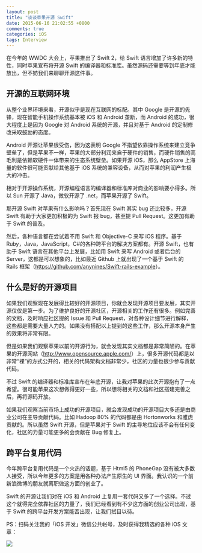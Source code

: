 ```yaml
---
layout: post
title: "谈谈苹果开源 Swift"
date: 2015-06-16 21:02:55 +0800
comments: true
categories: iOS
tags: Interview
---
```


在今年的 WWDC 大会上，苹果推出了 Swift 2，给 Swift 语言增加了许多新的特性，同时苹果宣布将开源 Swift 的编译器和标准库。虽然源码还需要等到年底才能放出，但不妨我们来聊聊开源这件事。

## 开源的互联网环境

从整个业界环境来看，开源似乎是现在互联网的标配。其中 Google 是开源的先锋，现在智能手机操作系统基本被 iOS 和 Android 垄断，而 Android 的成功，很大程度上是因为 Google 对 Android 系统的开源，并且对基于 Android 的定制修改采取鼓励的态度。

Android 开源让苹果很受伤，因为这表明 Google 不指望依靠操作系统来建立竞争壁垒了，但是苹果不一样，苹果的大部分利润来自于硬件的销售，而硬件销售的高毛利是依赖软硬件一体带来的生态系统壁垒。如果开源 iOS，那么 AppStore 上海量的软件很可能贡献给其他基于 iOS 系统的兼容设备，从而对苹果的利润产生极大的冲击。

相对于开源操作系统，开源编程语言的编译器和标准库对商业的影响要小得多。所以 Sun 开源了 Java，微软开源了 .net，而苹果开源了 Swift。

那开源 Swift 对苹果有什么影响吗？首先现在 Swift 其实 bug 还比较多，开源 Swift 有助于大家更加积极的为 Swift 报 bug，甚至提 Pull Request。这更加有助于 Swift 的普及。

然后，各种语言都在尝试着不用 Swift 和 Objective-C 来写 iOS 程序。基于 Ruby，Java，JavaScript，C#的各种跨平台的解决方案都有。开源 Swift，也有助于 Swift 语言在其他平台上发展，比如用 Swift 来写 Android 或者后台的 Server，这都是可以想象的，比如最近 Github 上就出现了一个基于 Swift 的 Rails 框架（<https://github.com/anynines/Swift-rails-example>）。

## 什么是好的开源项目

如果我们观察现在发展得比较好的开源项目，你就会发现开源项目要发展，其实开源仅仅是第一步。为了维护良好的开源社区，开源相关的工作还有很多。例如完善的文档，及时响应社区提的 Issue 和 Pull Request，对各种设计细节进行解释，这些都是需要大量人力的。如果没有搭配以上提到的这些工作，那么开源本身产生的效果将非常有限。

但是如果我们观察苹果以前的开源行为，就会发现其实文档都是非常简陋的。在苹果的开源网站（<http://www.opensource.apple.com/>）上，很多开源代码都是以非常“裸”的方式公开的，相关的代码架构文档非常少，社区的力量也很少参与贡献代码。

不过 Swift 的编译器和标准库宣布在年底开源，让我对苹果的此次开源抱有了一点希望。很可能苹果这次想做得更好一些，所以想将相关的文档和社区搭建完善之后，再将源码开放。

如果我们观察当前市场上成功的开源项目，就会发现成功的开源项目大多还是由商业公司在主导贡献代码。比如 Hadoop 80% 的代码都是由 Hortonworks 和雅虎贡献的。所以虽然 Swift 开源，但是苹果对于 Swift 的主导地位应该不会有任何变化，社区的力量可能更多的会贡献在 Bug 修复上。

## 跨平台复用代码

今年跨平台复用代码是一个火热的话题，基于 Html5 的 PhoneGap 没有被大多数人接受，所以今年更多的方案是用各种办法产生原生的 UI 界面。我认识的一个前新浪微博的朋友就离职做这方面的创业了。

Swift 的开源让我们对在 iOS 和 Android 上复用一套代码又多了一个选择。不过这个就得完全依靠社区的力量了，我们已经看到有不少这方面的创业公司出现，基于 Swift 的跨平台开发方案能否出现，让我们拭目以待。

PS：扫码关注我的「iOS 开发」微信公共帐号，及时获得我精选的各种 iOS 文章：

![](http://blog.devtang.com/images/weixin-qr.jpg)


